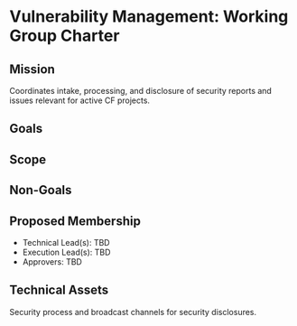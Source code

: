 # Vulnerability Management: Working Group Charter

## Mission

Coordinates intake, processing, and disclosure of security reports and issues relevant for active CF projects.


## Goals



## Scope



## Non-Goals




## Proposed Membership

- Technical Lead(s): TBD
- Execution Lead(s): TBD
- Approvers: TBD


## Technical Assets

Security process and broadcast channels for security disclosures.
